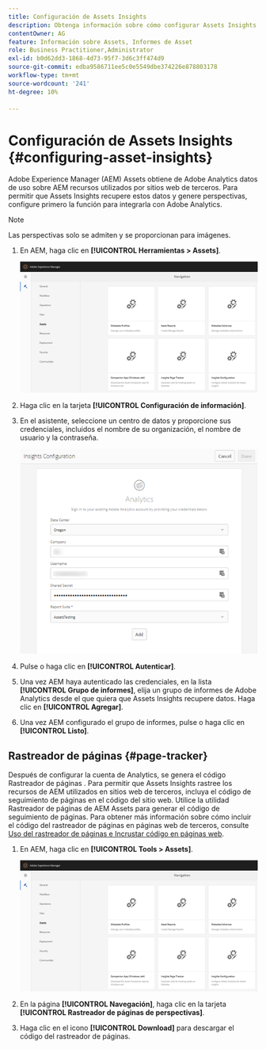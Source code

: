 ```yaml
---
title: Configuración de Assets Insights
description: Obtenga información sobre cómo configurar Assets Insights en AEM Assets.
contentOwner: AG
feature: Información sobre Assets, Informes de Asset
role: Business Practitioner,Administrator
exl-id: b0d62dd3-1868-4d73-95f7-3d6c3ff474d9
source-git-commit: edba9586711ee5c0e5549dbe374226e878803178
workflow-type: tm+mt
source-wordcount: '241'
ht-degree: 10%

---
```


# Configuración de Assets Insights {#configuring-asset-insights}

Adobe Experience Manager (AEM) Assets obtiene de Adobe Analytics datos de uso sobre AEM recursos utilizados por sitios web de terceros. Para permitir que Assets Insights recupere estos datos y genere perspectivas, configure primero la función para integrarla con Adobe Analytics.

>[!NOTE]
>
>Las perspectivas solo se admiten y se proporcionan para imágenes.

1. En AEM, haga clic en **[!UICONTROL Herramientas > Assets]**.

   ![chlimage_1-210](assets/chlimage_1-210.png)

1. Haga clic en la tarjeta **[!UICONTROL Configuración de información]**.
1. En el asistente, seleccione un centro de datos y proporcione sus credenciales, incluidos el nombre de su organización, el nombre de usuario y la contraseña.

   ![chlimage_1-211](assets/insights_config2.png)

1. Pulse o haga clic en **[!UICONTROL Autenticar]**.
1. Una vez AEM haya autenticado las credenciales, en la lista **[!UICONTROL Grupo de informes]**, elija un grupo de informes de Adobe Analytics desde el que quiera que Assets Insights recupere datos. Haga clic en **[!UICONTROL Agregar]**.
1. Una vez AEM configurado el grupo de informes, pulse o haga clic en **[!UICONTROL Listo]**.

## Rastreador de páginas {#page-tracker}

Después de configurar la cuenta de Analytics, se genera el código Rastreador de páginas . Para permitir que Assets Insights rastree los recursos de AEM utilizados en sitios web de terceros, incluya el código de seguimiento de páginas en el código del sitio web. Utilice la utilidad Rastreador de páginas de AEM Assets para generar el código de seguimiento de páginas. Para obtener más información sobre cómo incluir el código del rastreador de páginas en páginas web de terceros, consulte [Uso del rastreador de páginas e Incrustar código en páginas web](touch-ui-using-page-tracker.md).

1. En AEM, haga clic en **[!UICONTROL Tools > Assets]**.

   ![chlimage_1-214](assets/chlimage_1-214.png)

1. En la página **[!UICONTROL Navegación]**, haga clic en la tarjeta **[!UICONTROL Rastreador de páginas de perspectivas]**.
1. Haga clic en el icono **[!UICONTROL Download]** para descargar el código del rastreador de páginas.
